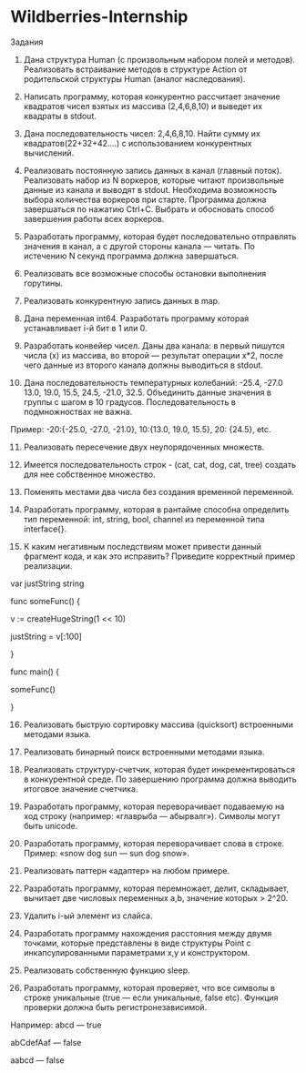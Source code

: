 # Wildberries-Internship

Задания
1. Дана структура Human (с произвольным набором полей и методов). Реализовать встраивание методов в структуре Action от родительской структуры Human (аналог наследования).

2. Написать программу, которая конкурентно рассчитает значение квадратов чисел взятых из массива (2,4,6,8,10) и выведет их квадраты в stdout.


3. Дана последовательность чисел: 2,4,6,8,10. Найти сумму их квадратов(22+32+42….) с использованием конкурентных вычислений.


4. Реализовать постоянную запись данных в канал (главный поток). Реализовать набор из N воркеров, которые читают произвольные данные из канала и выводят в stdout. Необходима возможность выбора количества воркеров при старте.
Программа должна завершаться по нажатию Ctrl+C. Выбрать и обосновать способ завершения работы всех воркеров.


5. Разработать программу, которая будет последовательно отправлять значения в канал, а с другой стороны канала — читать. По истечению N секунд программа должна завершаться.


6. Реализовать все возможные способы остановки выполнения горутины. 


7. Реализовать конкурентную запись данных в map.


8. Дана переменная int64. Разработать программу которая устанавливает i-й бит в 1 или 0.


9. Разработать конвейер чисел. Даны два канала: в первый пишутся числа (x) из массива, во второй — результат операции x*2, после чего данные из второго канала должны выводиться в stdout.


10. Дана последовательность температурных колебаний: -25.4, -27.0 13.0, 19.0, 15.5, 24.5, -21.0, 32.5. Объединить данные значения в группы с шагом в 10 градусов. Последовательность в подмножноствах не важна.


Пример: -20:{-25.0, -27.0, -21.0}, 10:{13.0, 19.0, 15.5}, 20: {24.5}, etc.


11. Реализовать пересечение двух неупорядоченных множеств.


12. Имеется последовательность строк - (cat, cat, dog, cat, tree) создать для нее собственное множество.


13. Поменять местами два числа без создания временной переменной.


14. Разработать программу, которая в рантайме способна определить тип переменной: int, string, bool, channel из переменной типа interface{}.


15. К каким негативным последствиям может привести данный фрагмент кода, и как это исправить? Приведите корректный пример реализации.


var justString string

func someFunc() {

  v := createHugeString(1 << 10)
  
  justString = v[:100]
  
  }
  
func main() {

  someFunc()
  
}


16. Реализовать быструю сортировку массива (quicksort) встроенными методами языка.


17. Реализовать бинарный поиск встроенными методами языка.


18. Реализовать структуру-счетчик, которая будет инкрементироваться в конкурентной среде. По завершению программа должна выводить итоговое значение счетчика.


19. Разработать программу, которая переворачивает подаваемую на ход строку (например: «главрыба — абырвалг»). Символы могут быть unicode.


20. Разработать программу, которая переворачивает слова в строке. 
Пример: «snow dog sun — sun dog snow».


21. Реализовать паттерн «адаптер» на любом примере.


22. Разработать программу, которая перемножает, делит, складывает, вычитает две числовых переменных a,b, значение которых > 2^20.


23. Удалить i-ый элемент из слайса.


24. Разработать программу нахождения расстояния между двумя точками, которые представлены в виде структуры Point с инкапсулированными параметрами x,y и конструктором.


25. Реализовать собственную функцию sleep.


26. Разработать программу, которая проверяет, что все символы в строке уникальные (true — если уникальные, false etc). Функция проверки должна быть регистронезависимой.

Например: 
abcd — true

abCdefAaf — false

aabcd — false
